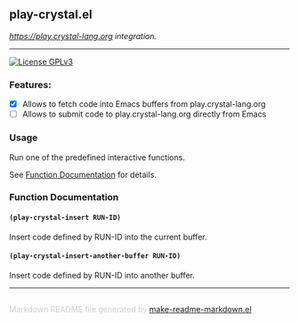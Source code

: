 ## play-crystal.el
*https://play.crystal-lang.org integration.*

---
[![License GPLv3](https://img.shields.io/badge/license-GPL_v3-green.svg)](http://www.gnu.org/licenses/gpl-3.0.html)

### Features:

* [x] Allows to fetch code into Emacs buffers from play.crystal-lang.org
* [ ] Allows to submit code to play.crystal-lang.org directly from Emacs

### Usage

Run one of the predefined interactive functions.

See [Function Documentation](#function-documentation) for details.

### Function Documentation


#### `(play-crystal-insert RUN-ID)`

Insert code defined by RUN-ID into the current buffer.

#### `(play-crystal-insert-another-buffer RUN-ID)`

Insert code defined by RUN-ID into another buffer.

-----
<div style="padding-top:15px;color: #d0d0d0;">
Markdown README file generated by
<a href="https://github.com/mgalgs/make-readme-markdown">make-readme-markdown.el</a>
</div>
